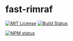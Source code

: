 # fast-rimraf

[![MIT License](https://img.shields.io/badge/license-mit-green.svg?style=flat-square)](https://opensource.org/licenses/MIT)
[![Build Status](https://travis-ci.org/oprogramador/fast-rimraf.svg?branch=master)](https://travis-ci.org/oprogramador/fast-rimraf
)

[![NPM status](https://nodei.co/npm/fast-rimraf.png?downloads=true&stars=true)](https://npmjs.org/package/fast-rimraf
)

